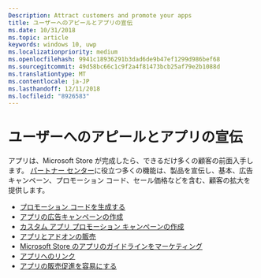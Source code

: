 ```yaml
---
Description: Attract customers and promote your apps
title: ユーザーへのアピールとアプリの宣伝
ms.date: 10/31/2018
ms.topic: article
keywords: windows 10, uwp
ms.localizationpriority: medium
ms.openlocfilehash: 9941c18936291b3dad6de9b47ef1299d986bef68
ms.sourcegitcommit: 49d58bc66c1c9f2a4f81473bcb25af79e2b1088d
ms.translationtype: MT
ms.contentlocale: ja-JP
ms.lasthandoff: 12/11/2018
ms.locfileid: "8926583"
---
```

# <a name="attract-customers-and-promote-your-apps"></a>ユーザーへのアピールとアプリの宣伝

アプリは、Microsoft Store が完成したら、できるだけ多くの顧客の前面入手します。 [パートナー センター](https://partner.microsoft.com/dashboard)に役立つ多くの機能は、製品を宣伝し、基本、広告キャンペーン、プロモーション コード、セール価格などを含む、顧客の拡大を提供します。

-   [プロモーション コードを生成する](generate-promotional-codes.md)
-   [アプリの広告キャンペーンの作成](create-an-ad-campaign-for-your-app.md)
-   [カスタム アプリ プロモーション キャンペーンの作成](create-a-custom-app-promotion-campaign.md)
-   [アプリとアドオンの販売](put-apps-and-add-ons-on-sale.md)
-   [Microsoft Store のアプリのガイドラインをマーケティング](app-marketing-guidelines.md)
-   [アプリへのリンク](link-to-your-app.md)
-   [アプリの販売促進を容易にする](make-your-app-easier-to-promote.md)

 

 
